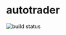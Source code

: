 # autotrader
![build status](https://github.com/totomz/autotrader/actions/workflows/pipeline.yml/badge.svg)